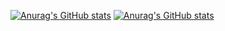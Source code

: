 [![Anurag's GitHub stats](https://github-readme-stats.vercel.app/api?username=tsyhahaha&count_private=true&show_icons=true&theme=buefy&repo=Giws&hide=commits)](https://github.com/anuraghazra/github-readme-stats)
[![Anurag's GitHub stats](https://github-readme-stats.vercel.app/api/top-langs?username=tsyhahaha&layout=compact)](https://github.com/anuraghazra/github-readme-stats)


<!--
**tsyhahaha/tsyhahaha** is a ✨ _special_ ✨ repository because its `README.md` (this file) appears on your GitHub profile.

Here are some ideas to get you started:

- 🔭 I’m currently working on ...
- 🌱 I’m currently learning ...
- 👯 I’m looking to collaborate on ...
- 🤔 I’m looking for help with ...
- 💬 Ask me about ...
- 📫 How to reach me: ...
- 😄 Pronouns: ...
- ⚡ Fun fact: ...
-->
